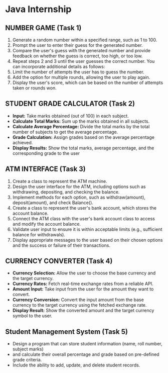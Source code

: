 # Java Internship

## NUMBER GAME (Task 1)

1. Generate a random number within a specified range, such as 1 to 100.
2. Prompt the user to enter their guess for the generated number.
3. Compare the user's guess with the generated number and provide feedback on whether the guess is correct, too high, or too low.
4. Repeat steps 2 and 3 until the user guesses the correct number.
   You can incorporate additional details as follows:
5. Limit the number of attempts the user has to guess the number.
6. Add the option for multiple rounds, allowing the user to play again.
7. Display the user's score, which can be based on the number of attempts taken or rounds won.

## STUDENT GRADE CALCULATOR (Task 2)

- **Input:** Take marks obtained (out of 100) in each subject.
- **Calculate Total Marks:** Sum up the marks obtained in all subjects.
- **Calculate Average Percentage:** Divide the total marks by the total number of subjects to get the average percentage.
- **Grade Calculation:** Assign grades based on the average percentage achieved.
- **Display Results:** Show the total marks, average percentage, and the corresponding grade to the user

## ATM INTERFACE (Task 3)

1. Create a class to represent the ATM machine.
2. Design the user interface for the ATM, including options such as withdrawing, depositing, and checking the balance.
3. Implement methods for each option, such as withdraw(amount), deposit(amount), and check Balance().
4. Create a class to represent the user's bank account, which stores the account balance.
5. Connect the ATM class with the user's bank account class to access and modify the account balance.
6. Validate user input to ensure it is within acceptable limits (e.g., sufficient balance for withdrawals).
7. Display appropriate messages to the user based on their chosen options and the success or failure of their transactions.

## CURRENCY CONVERTER (Task 4)

- **Currency Selection:** Allow the user to choose the base currency and the target currency.
- **Currency Rates:** Fetch real-time exchange rates from a reliable API.
- **Amount Input:** Take input from the user for the amount they want to convert.
- **Currency Conversion:** Convert the input amount from the base currency to the target currency using the fetched exchange rate.
- **Display Result:** Show the converted amount and the target currency symbol to the user.

## Student  Management System (Task 5)

- Design a program that can store student information (name, roll number, subject marks)
- and calculate their overall percentage and grade based on pre-defined grade criteria.
- Include the ability to add, update, and delete student records.
